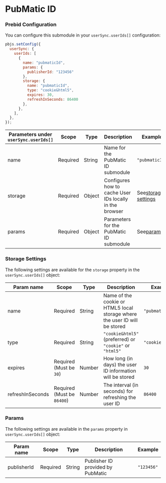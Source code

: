 # PubMatic ID

### Prebid Configuration

You can configure this submodule in your `userSync.userIds[]` configuration:

```javascript
pbjs.setConfig({
  userSync: {
    userIds: [
      {
        name: "pubmaticId",
        params: {
          publisherId: "123456"
        },
        storage: {
          name: "pubmaticId",
          type: "cookie&html5",
          expires: 30,
          refreshInSeconds: 86400
        },
      },
    ],
  },
});
```

| Parameters under `userSync.userIds[]` | Scope    | Type   | Description                                             | Example                               |
| --------------------------------------- | -------- | ------ | ------------------------------------------------------- | ------------------------------------- |
| name                                    | Required | String | Name for the PubMatic ID submodule                      | `"pubmaticId"`                      |
| storage                                 | Required | Object | Configures how to cache User IDs locally in the browser | See[storage settings](#storage-settings) |
| params                                  | Required | Object | Parameters for the PubMatic ID submodule                | See[params](#params)                     |

### Storage Settings

The following settings are available for the `storage` property in the `userSync.userIds[]` object:

| Param name       | Scope                        | Type   | Description                                                                | Example            |
| ---------------- | ---------------------------- | ------ | -------------------------------------------------------------------------- | ------------------ |
| name             | Required                     | String | Name of the cookie or HTML5 local storage where the user ID will be stored | `"pubmaticId"`   |
| type             | Required                     | String | `"cookie&html5"` (preferred)  or `"cookie"` or `"html5"`             | `"cookie&html5"` |
| expires          | Required (Must be `30`)    | Number | How long (in days) the user ID information will be stored                  | `30`             |
| refreshInSeconds | Required (Must be `86400`) | Number | The interval (in seconds) for refreshing the user ID                       | `86400`          |

### Params

The following settings are available in the `params` property in `userSync.userIds[]` object:

| Param name  | Scope    | Type   | Description                       | Example      |
| ----------- | -------- | ------ | --------------------------------- | ------------ |
| publisherId | Required | String | Publisher ID provided by PubMatic | `"123456"` |
